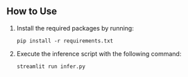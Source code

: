 ## How to Use

1. Install the required packages by running:
   ```
   pip install -r requirements.txt
   ```
2. Execute the inference script with the following command:
   ```
   streamlit run infer.py
   ```